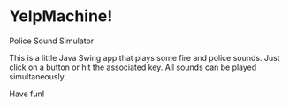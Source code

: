 # YelpMachine!
Police Sound Simulator

This is a little Java Swing app that plays some fire and police sounds.
Just click on a button or hit the associated key.
All sounds can be played simultaneously.

Have fun!

